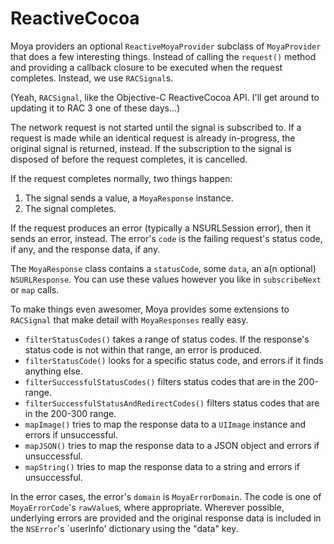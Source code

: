 ReactiveCocoa
=============

Moya providers an optional `ReactiveMoyaProvider` subclass of
`MoyaProvider` that does a few interesting things. Instead of
calling the `request()` method and providing a callback closure
to be executed when the request completes. Instead, we use
`RACSignal`s. 

(Yeah, `RACSignal`, like the Objective-C ReactiveCocoa API. I'll
get around to updating it to RAC 3 one of these days...)

The network request is not started until the signal is subscribed
to. If a request is made while an identical request is already 
in-progress, the original signal is returned, instead. If the
subscription to the signal is disposed of before the request
completes, it is cancelled. 

If the request completes normally, two things happen:

1. The signal sends a value, a `MoyaResponse` instance.
1. The signal completes.

If the request produces an error (typically a NSURLSession error), 
then it sends an error, instead. The error's `code` is the failing
request's status code, if any, and the response data, if any.

The `MoyaResponse` class contains a `statusCode`, some `data`,
an a(n optional) `NSURLResponse`. You can use these values however
you like in `subscribeNext` or `map` calls. 

To make things even awesomer, Moya provides some extensions to 
`RACSignal` that make detail with `MoyaResponses` really easy. 

- `filterStatusCodes()` takes a range of status codes. If the 
  response's status code is not within that range, an error is
  produced.
- `filterStatusCode()` looks for a specific status code, and errors
  if it finds anything else.
- `filterSuccessfulStatusCodes()` filters status codes that
  are in the 200-range. 
- `filterSuccessfulStatusAndRedirectCodes()` filters status codes
  that are in the 200-300 range. 
- `mapImage()` tries to map the response data to a `UIImage` instance
  and errors if unsuccessful.
- `mapJSON()` tries to map the response data to a JSON object and
  errors if unsuccessful.
- `mapString()` tries to map the response data to a string and
  errors if unsuccessful.

In the error cases, the error's `domain` is `MoyaErrorDomain`. The code
is one of `MoyaErrorCode`'s `rawValue`s, where appropriate. Wherever
possible, underlying errors are provided and the original response
data is included in the `NSError`'s `userInfo' dictionary using the
"data" key. 
